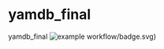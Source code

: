 # yamdb_final
yamdb_final
![example workflow](https://github.com/JuliaYadova/yamdb_final/actions/workflows/yamdb_workflow.yml)/badge.svg)
